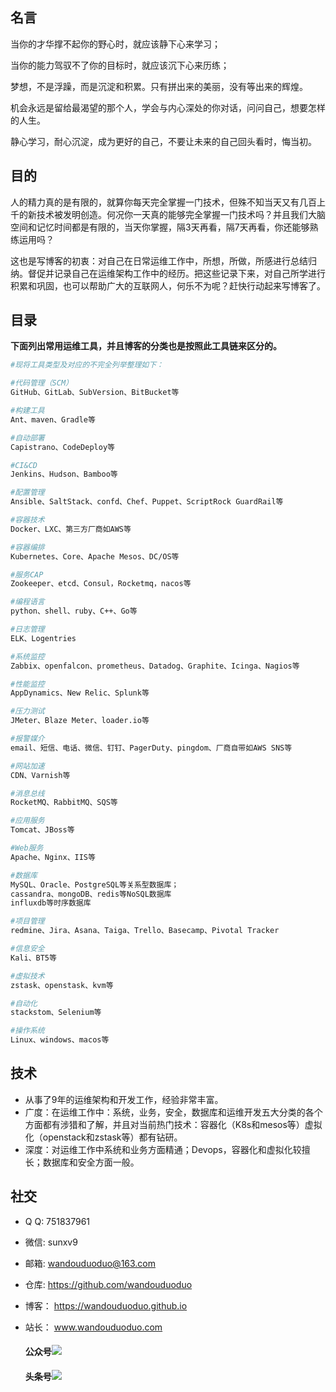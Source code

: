 ## 名言

当你的才华撑不起你的野心时，就应该静下心来学习；

当你的能力驾驭不了你的目标时，就应该沉下心来历练；

梦想，不是浮躁，而是沉淀和积累。只有拼出来的美丽，没有等出来的辉煌。

机会永远是留给最渴望的那个人，学会与内心深处的你对话，问问自己，想要怎样的人生。

静心学习，耐心沉淀，成为更好的自己，不要让未来的自己回头看时，悔当初。



## 目的

人的精力真的是有限的，就算你每天完全掌握一门技术，但殊不知当天又有几百上千的新技术被发明创造。何况你一天真的能够完全掌握一门技术吗？并且我们大脑空间和记忆时间都是有限的，当天你掌握，隔3天再看，隔7天再看，你还能够熟练运用吗？

这也是写博客的初衷：对自己在日常运维工作中，所想，所做，所感进行总结归纳。督促并记录自己在运维架构工作中的经历。把这些记录下来，对自己所学进行积累和巩固，也可以帮助广大的互联网人，何乐不为呢？赶快行动起来写博客了。



## 目录

**下面列出常用运维工具，并且博客的分类也是按照此工具链来区分的。**

```bash
#现将工具类型及对应的不完全列举整理如下：

#代码管理（SCM）
GitHub、GitLab、SubVersion、BitBucket等

#构建工具
Ant、maven、Gradle等

#自动部署
Capistrano、CodeDeploy等

#CI&CD
Jenkins、Hudson、Bamboo等

#配置管理
Ansible、SaltStack、confd、Chef、Puppet、ScriptRock GuardRail等

#容器技术
Docker、LXC、第三方厂商如AWS等

#容器编排
Kubernetes、Core、Apache Mesos、DC/OS等

#服务CAP
Zookeeper、etcd、Consul，Rocketmq，nacos等

#编程语言
python、shell、ruby、C++、Go等

#日志管理
ELK、Logentries

#系统监控
Zabbix、openfalcon、prometheus、Datadog、Graphite、Icinga、Nagios等

#性能监控
AppDynamics、New Relic、Splunk等

#压力测试
JMeter、Blaze Meter、loader.io等

#报警媒介
email、短信、电话、微信、钉钉、PagerDuty、pingdom、厂商自带如AWS SNS等

#网站加速
CDN、Varnish等

#消息总线
RocketMQ、RabbitMQ、SQS等

#应用服务
Tomcat、JBoss等

#Web服务
Apache、Nginx、IIS等

#数据库
MySQL、Oracle、PostgreSQL等关系型数据库；
cassandra、mongoDB、redis等NoSQL数据库
influxdb等时序数据库

#项目管理
redmine、Jira、Asana、Taiga、Trello、Basecamp、Pivotal Tracker

#信息安全 
Kali、BT5等

#虚拟技术
zstask、openstask、kvm等

#自动化
stackstom、Selenium等

#操作系统
Linux、windows、macos等
```



## 技术

- 从事了9年的运维架构和开发工作，经验非常丰富。
- 广度：在运维工作中：系统，业务，安全，数据库和运维开发五大分类的各个方面都有涉猎和了解，并且对当前热门技术：容器化（K8s和mesos等）虚拟化（openstack和zstask等）都有钻研。
- 深度：对运维工作中系统和业务方面精通；Devops，容器化和虚拟化较擅长；数据库和安全方面一般。



## 社交

- Q  Q:      751837961

- 微信:      sunxv9

- 邮箱:      wandouduoduo@163.com

- 仓库:      https://github.com/wandouduoduo

- 博客：   https://wandouduoduo.github.io

- 站长：   www.wandouduoduo.com 

  #### 公众号![](https://cdn.jsdelivr.net/gh/wandouduoduo/wandouduoduo.github.io/about/index/gongzhonghao.jpg)

  #### 头条号![](https://cdn.jsdelivr.net/gh/wandouduoduo/wandouduoduo.github.io/about/index/toutiaohao.jpeg)

